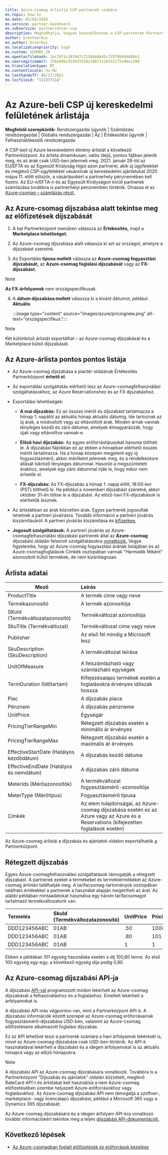 ```yaml
---
title: Azure-csomag árlistja CSP-partnerek számára
ms.topic: how-to
ms.date: 05/04/2020
ms.service: partner-dashboard
ms.subservice: partnercenter-csp
description: Megtudhatja, hogyan használhatnak a CSP-partnerek Partnerközpont az Azure-csomag előfizetései árlistát.
author: brentserbus
ms.author: brserbus
ms.localizationpriority: high
ms.custom: SEOMAY.20
ms.openlocfilehash: 1bc7973c3970d7c7258ab8645c72570b09d698e1
ms.sourcegitcommit: 376a49bcd245d3358a78871128761175a96ec200
ms.translationtype: MT
ms.contentlocale: hu-HU
ms.lasthandoff: 06/17/2021
ms.locfileid: "112277114"
---
```

# <a name="price-list-for-the-new-commerce-experience-in-csp-for-azure"></a>Az Azure-beli CSP új kereskedelmi felületének árlistája

**Megfelelő szerepkörök:** Rendszergazdai ügynök | Számlázási rendszergazdai | Globális rendszergazdai | Az | Értékesítési ügynök | Felhasználókezelő rendszergazda

A CSP-beli új Azure kereskedelmi élmény árlistát a következő Partnerközpont. Az árlista dinamikusan, valós idejű, pontos fájlban jelenik meg, és az árak csak USD-ben jelennek meg. 2021. január 28-tól az EU/EFTA és az Egyesült Királyság régió azon partnerei, akik új ügyfelekkel és meglévő CSP-ügyfelekkel vásárolnak új kereskedelmi ajánlatokat 2020. május 11. előtt először, a vásárlásokért a partnerhely pénznemében kell fizetni.  Az EU-n/EFTA-n és az Egyesült Királyságon kívüli partnerek számlázása továbbra is partnerhelyi pénznemben történik. Olvassa el az [Azure-csomag – számlázás részt.](azure-plan-billing.md)

## <a name="see-pricing-for-subscriptions-under-the-azure-plan-pricing"></a>Az Azure-csomag díjszabása alatt tekintse meg az előfizetések díjszabását

1. A bal Partnerközpont menüben válassza az **Értékesítés,** majd a **Marketplace lehetőséget.**

2. Az Azure-csomag díjszabása alatt válassza ki azt az országot, amelyre a díjszabást szeretné.

3. Az Exportálás **típusa mellett** válassza az **Azure-csomag fogyasztási díjszabását,** az **Azure-csomag foglalási díjszabását** vagy az **FX-díjszabást.** 

>[!NOTE] 
>**Az FX-árfolyamok** nem országspecifikusak.

4. A **dátum díjszabása mellett** válassza ki a kívánt dátumot, például: **Aktuális**.

   :::image type="content" source="images/azure/pricingnew.png" alt-text="országspecifikus.":::

>[!NOTE] 
>Két különböző árlistát exportálhat – az Azure-csomag díjszabását és a Marketplace külső díjszabását.

## <a name="azure-price-list-specifics"></a>Az Azure-árlista pontos pontos listája

- Az Azure-csomag díjszabása a piactér oldalának Értékesítés Partnerközpont **érhető el.**

- Az exportálási szolgáltatás elérhető lesz az Azure-csomagfelhasználási szolgáltatásokhoz, az Azure Reservationshez és az FX díjszabáshoz.

- Exportálási lehetőségek:

  - **A mai díjszabás:** Ez az összes mérőt és díjszabást tartalmazza a hónap 1. napától az aktuális hónap aktuális dátumig. Ide tartoznak az új árak, a módosított vagy az eltávolított árak. Minden árnak vannak tényleges kezdő és záró dátumai, amelyek elmagyarázzák, hogy újak vagy eltávolítva vannak-e.

  - **Előző havi díjszabás:** Az egyes erőforrástípusokat havonta töltheti le. A díjszabási fájlokban ez az ebben a hónapban elérhető összes mérőt tartalmazza. Ha a hónap közepén megjelent egy új fogyasztásmérő, akkor mérőként jelennek meg, és a rendelkezésre állását tükröző tényleges dátummal. Hasonló a megszüntetett árakhoz, amelyek egy záró dátummal írják le, hogy mikor nem érhetők el.

  - **FX-díjszabás:** Az FX-díjszabás a hónap 1. napja előtt, 18:00-kor (PST) tölthető le. Ha például a novemberi díjszabást szeretné, akkor október 31-én töltse le a díjszabást. Az előző havi FX-díjszabások is elérhetők lesznek.

- Az árlistákban az árak közvetlen árak. Egyes partnerek jogosultak lehetnek a partneri jóváírásra. További információ a partneri jóváírás kiszámításáról: A partneri jóváírás kiszámítása és [kifizetése.](partner-earned-credit-explanation.md)

- **Jogosult szolgáltatások:** A partneri jóváírás az Azure-csomagfelhasználási díjszabási partnerek által az **Azure-csomag** díjszabási oldalán felsorolt szolgáltatásokra [vonatkozik.](https://partner.microsoft.com/commerce/sales) Vegye figyelembe, hogy az Azure-csomag fogyasztási árának listájában és az Azure-csomagfoglalások Címkék oszlopában vannak "Harmadik félként" azonosított külső termékek, de nem kizárólagosan.

## <a name="price-list-data"></a>Árlista adatai

|**Mező**   |**Leírás**   |
|--------------------------|:---------------------------|
|ProductTitle  |A termék címe vagy neve|
|Termékazonosító   |A termék azonosítója|
|SKuId (Termékváltozatazonosító)|Termékváltozat azonosítója|
|SkuTitle (Termékváltozat)|Termékváltozat címe vagy neve|
|Publisher|Az első fél mindig a Microsoft lesz|
|SkuDescription (SkuDescription)|A termékváltozat leírása|
|UnitOfMeasure|A felszámlázható vagy számlázható egységek|
|TermDuration (Időtartam)|Kifejezésalapú termékek esetén a foglalásokra érvényes időszak hossza|
|Piac|A díjszabás piaca|
|Pénznem|A díjszabás pénzneme|
|UnitPrice|Egységár|
|PricingTierRangeMin|Rétegzett díjszabás esetén a minimális ár érvényes|
|PricingTierRangeMax|Rétegzett díjszabás esetén a maximális ár érvényes|
|EffectiveStartDate (Hatályos kezdődátum)|A díjszabás kezdő dátuma|
|EffectiveEndDate (Hatályos és nemdátum)|A díjszabás záró dátuma|
|MeterIds (Mérőazonosítók)|A termékváltozat fogyasztásmérő-azonosítója|
|MeterType (Mérőtípus)|Fogyasztásmérő típusa|
|Címkék|Az elem tulajdonságai, az Azure-csomag díjszabása esetén ez az Azure vagy az Azure és a Reservations (kifejezetten foglalások esetén)|

Az Azure-csomag árlistái a díjszabás és ajánlatok oldalon exportálhatók [a](https://partner.microsoft.com/dashboard/sell/pricingandoffers) Partnerközpont.

## <a name="tiered-pricing"></a>Rétegzett díjszabás

Egyes Azure-csomagfelhasználási szolgáltatások támogatják a rétegzett díjszabást. A partnerek ezeket a termékeket és terméktermékeket az Azure-csomag árlistán találhatják meg. A tarifacsomag-tartományok oszlopában található értékekkel a partnerek a használat alapján megértheti az árat. Az alábbi példában mintaadatokat használva egy három tarifacsomagot tartalmazó termékváltozatunk van.

|**Termelés**   |**SkuId (Termékváltozatazonosító)**   |**UnitPrice**   |**PricingTierRangeMin**   |**PricingTierRangeMax**   |
|:---------------|:-----------|:---------------|:-------------------------|:-------------------------|
|DDD123456ABC|01AB|.50|100001|9223372036854780000|
|DDD123456ABC|01AB|.80|101|100000|
|DDD123456ABC|01AB|1|1|100|

Ebben a példában 101 egység használata esetén a díj 100,80 lenne. Az első 100 egység egy-egy, a következő egység díja pedig 0,80.

## <a name="pricing-api-for-azure-plan"></a>Az Azure-csomag díjszabási API-ja

A díjszabási [API-val](/partner/develop/pricing) programozott módon lekérheti az Azure-csomag díjszabását a felhasználáshoz és a foglaláshoz. Emellett lekérheti a árfolyamokat is.

A díjszabási API más végponton van, mint a Partnerközpont API-k. A díjszabási információk között szerepel az Azure-csomag erőforrásainak fogyasztásmérő-díjszabása USD-ben, valamint az Azure-csomag előfizetéseire alkalmazott foglalási díjszabás.

Ez az API lehetővé teszi a partnerek számára a havi árfolyamok lekérését is, mivel az Azure-csomag díjszabása csak USD-ben történik. Az API-k használatával lekérheti a díjszabást és a idegen árfolyamokat is az aktuális hónapra vagy az előző hónapokra.

>[!NOTE]
> A díjszabási API az Azure-csomag díjszabására vonatkozik. Továbbra is a Partnerközpont "Díjszabás és ajánlatok" oldalán közzétett, meglévő RateCard API-t és árlistákat kell használnia a nem Azure-csomag előfizetésében üzembe helyezett Azure-erőforrásokhoz vagy foglalásokhoz. Az Azure-csomag díjszabási API nem támogatja a szoftver-, marketplace- vagy licencalapú díjszabást, például a Microsoft 365 vagy a Dynamics 365 díjszabását.

Az Azure-csomag díjszabására és a idegen árfolyam API-kra vonatkozó további információkért tekintse meg a teljes [díjszabási API-dokumentációt.](/partner/develop/pricing)

## <a name="next-steps"></a>Következő lépések

- [Az Azure-csomagban foglalt előfizetések és erőforrások kezelése](azure-plan-manage.md)
